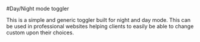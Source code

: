 #Day/Night mode toggler

This is a simple and generic toggler built for night and day mode. 
This can be used in professional websites helping clients to easily be able to change custom upon their choices.
